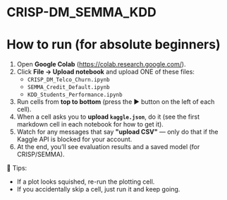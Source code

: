 # CRISP-DM_SEMMA_KDD

# How to run (for absolute beginners)

1. Open **Google Colab** (https://colab.research.google.com/).
2. Click **File → Upload notebook** and upload ONE of these files:
   - `CRISP_DM_Telco_Churn.ipynb`
   - `SEMMA_Credit_Default.ipynb`
   - `KDD_Students_Performance.ipynb`
3. Run cells from **top to bottom** (press the ▶️ button on the left of each cell).
4. When a cell asks you to **upload `kaggle.json`**, do it (see the first markdown cell in each notebook for how to get it).
5. Watch for any messages that say **"upload CSV"** — only do that if the Kaggle API is blocked for your account.
6. At the end, you’ll see evaluation results and a saved model (for CRISP/SEMMA).

📌 Tips:
- If a plot looks squished, re-run the plotting cell.
- If you accidentally skip a cell, just run it and keep going.
